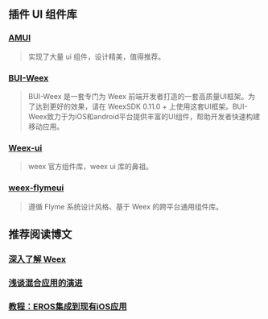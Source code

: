 
## 插件 UI 组件库
### [AMUI](https://hminghe.github.io/weex-amui/#/?id=weex-amui)
> 实现了大量 ui 组件，设计精美，值得推荐。

### [BUI-Weex](http://dev.bingocc.com/buiweex/docs/)
> BUI-Weex 是一套专门为 Weex 前端开发者打造的一套高质量UI框架。为了达到更好的效果，请在 WeexSDK 0.11.0 + 上使用这套UI框架。BUI-Weex致力于为iOS和android平台提供丰富的UI组件，帮助开发者快速构建移动应用。

### [Weex-ui](https://github.com/alibaba/weex-ui)
> weex 官方组件库，weex ui 库的鼻祖。

### [weex-flymeui](https://github.com/FlymeApps/weex-flymeui)
> 遵循 Flyme 系统设计风格、基于 Weex 的跨平台通用组件库。


## 推荐阅读博文

### [深入了解 Weex](https://juejin.im/post/5b18a03ce51d45069d2263e3#comment)

### [浅谈混合应用的演进](https://juejin.im/post/5b189fc9f265da6e326c5104)

### [教程：EROS集成到现有iOS应用](https://zhuanlan.zhihu.com/p/38905196)

